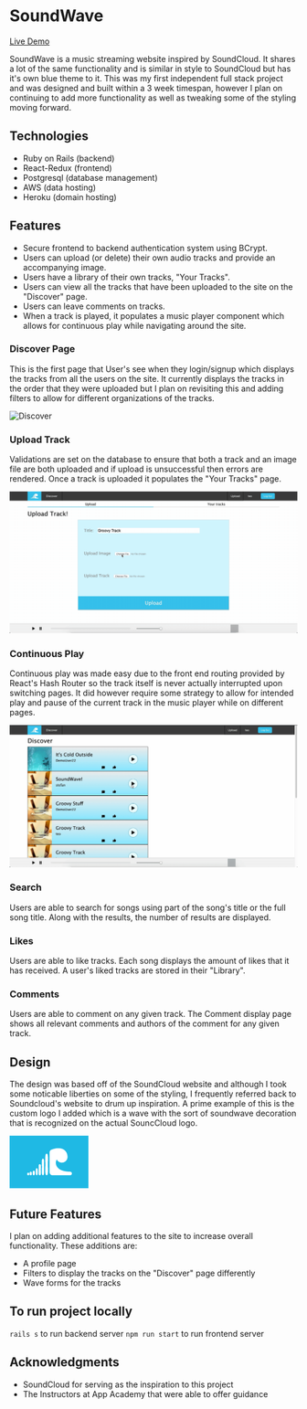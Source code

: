 # SoundWave

[Live Demo](https://sound-wave-aa.herokuapp.com/#/ "Live Demo")

SoundWave is a music streaming website inspired by SoundCloud. It shares a lot of
the same functionality and is similar in style to SoundCloud but has it's own blue
theme to it. This was my first independent full stack project and was designed and
built within a 3 week timespan, however I plan on continuing to add
more functionality as well as tweaking some of the styling moving forward.

## Technologies

- Ruby on Rails (backend)
- React-Redux (frontend)
- Postgresql (database management)
- AWS (data hosting)
- Heroku (domain hosting)

## Features

- Secure frontend to backend authentication system using BCrypt.
- Users can upload (or delete) their own audio tracks and provide an accompanying image.
- Users have a library of their own tracks, "Your Tracks".
- Users can view all the tracks that have been uploaded to the site on the "Discover" page.
- Users can leave comments on tracks.
- When a track is played, it populates a music player component which allows for continuous play while navigating around the site.

### Discover Page

This is the first page that User's see when they login/signup which displays the tracks from all the users on the site.
It currently displays the tracks in the order that they were uploaded but I plan on revisiting this and
adding filters to allow for different organizations of the tracks.

![Discover](app/assets/gifs/discover_page.gif)

### Upload Track

Validations are set on the database to ensure that both a track and an image file are both
uploaded and if upload is unsuccessful then errors are rendered. Once a track is uploaded it
populates the "Your Tracks" page.

![Upload](app/assets/gifs/upload_track.gif)

### Continuous Play

Continuous play was made easy due to the front end routing provided by React's Hash Router so the
track itself is never actually interrupted upon switching pages. It did however require some strategy to
allow for intended play and pause of the current track in the music player while on different pages.

![Continuous_Play](app/assets/gifs/continuous_play.gif)

### Search

Users are able to search for songs using part of the song's title or the full song title. Along with
the results, the number of results are displayed.

### Likes

Users are able to like tracks. Each song displays the amount of likes that it has received. A user's
liked tracks are stored in their "Library".

### Comments

Users are able to comment on any given track. The Comment display page shows all relevant comments and
authors of the comment for any given track.

## Design

The design was based off of the SoundCloud website and although I took some noticable liberties
on some of the styling, I frequently referred back to Soundcloud's website to drum up inspiration.
A prime example of this is the custom logo I added which is a wave with the sort of soundwave
decoration that is recognized on the actual SouncCloud logo.

![SoundWave_Logo](app/assets/images/soundwave_logo_img.png "SoundWave Logo")

## Future Features

I plan on adding additional features to the site to increase overall functionality.
These additions are:

- A profile page
- Filters to display the tracks on the "Discover" page differently
- Wave forms for the tracks

## To run project locally

`rails s` to run backend server
`npm run start` to run frontend server

## Acknowledgments

- SoundCloud for serving as the inspiration to this project
- The Instructors at App Academy that were able to offer guidance
